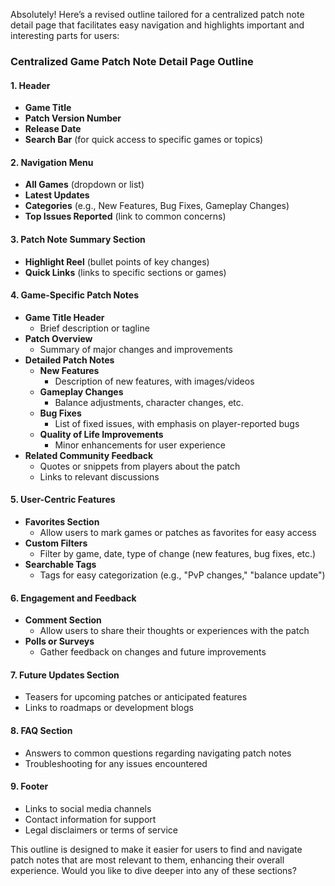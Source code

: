 Absolutely! Here’s a revised outline tailored for a centralized patch note detail page that facilitates easy navigation and highlights important and interesting parts for users:

### Centralized Game Patch Note Detail Page Outline

#### 1. **Header**
   - **Game Title**
   - **Patch Version Number**
   - **Release Date**
   - **Search Bar** (for quick access to specific games or topics)

#### 2. **Navigation Menu**
   - **All Games** (dropdown or list)
   - **Latest Updates**
   - **Categories** (e.g., New Features, Bug Fixes, Gameplay Changes)
   - **Top Issues Reported** (link to common concerns)

#### 3. **Patch Note Summary Section**
   - **Highlight Reel** (bullet points of key changes)
   - **Quick Links** (links to specific sections or games)

#### 4. **Game-Specific Patch Notes**
   - **Game Title Header**
     - Brief description or tagline
   - **Patch Overview**
     - Summary of major changes and improvements
   - **Detailed Patch Notes**
     - **New Features**
       - Description of new features, with images/videos
     - **Gameplay Changes**
       - Balance adjustments, character changes, etc.
     - **Bug Fixes**
       - List of fixed issues, with emphasis on player-reported bugs
     - **Quality of Life Improvements**
       - Minor enhancements for user experience
   - **Related Community Feedback**
     - Quotes or snippets from players about the patch
     - Links to relevant discussions

#### 5. **User-Centric Features**
   - **Favorites Section**
     - Allow users to mark games or patches as favorites for easy access
   - **Custom Filters**
     - Filter by game, date, type of change (new features, bug fixes, etc.)
   - **Searchable Tags**
     - Tags for easy categorization (e.g., "PvP changes," "balance update")

#### 6. **Engagement and Feedback**
   - **Comment Section**
     - Allow users to share their thoughts or experiences with the patch
   - **Polls or Surveys**
     - Gather feedback on changes and future improvements

#### 7. **Future Updates Section**
   - Teasers for upcoming patches or anticipated features
   - Links to roadmaps or development blogs

#### 8. **FAQ Section**
   - Answers to common questions regarding navigating patch notes
   - Troubleshooting for any issues encountered

#### 9. **Footer**
   - Links to social media channels
   - Contact information for support
   - Legal disclaimers or terms of service

This outline is designed to make it easier for users to find and navigate patch notes that are most relevant to them, enhancing their overall experience. Would you like to dive deeper into any of these sections?
